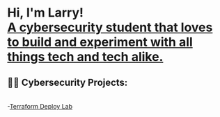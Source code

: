<h1>Hi, I'm Larry! <br/><a href="https://www.linkedin.com/in/larry-harris-a08477211/">A cybersecurity student that loves to build and experiment with all things tech and tech alike.</a></h1>

<h2>👨‍💻 Cybersecurity Projects:</h2>

<br>-<a href="https://github.com/lharr076/AWS-Terraform-Deploy">Terraform Deploy Lab</a></br>
<!-- -Built SIEM sandbox for live cyver attacks on VM using Microsoft Azure
<br>-Vulnerbility Management using Nessus</br> >
<h2>✔My Certifcations</h2>
- <a href="https://coursera.org/share/92632bfc96f641483c8694f60473d3ef">Google IT Support</a>
 <br>-<a href="https://drive.google.com/file/d/1-YRQbWSNVzbtQWR9v6nr_k3NziOxtWxc/view?usp=sharing">AXELOS ITILv4</a></br>
-<a href="https://www.credly.com/badges/e20da740-13c1-4a57-a113-acdb56d28b55?source=linked_in_profile">CompTIA A+</a>


<!--
**joshmadakor1/joshmadakor1** is a ✨ _special_ ✨ repository because its `README.md` (this file) appears on your GitHub profile.

Here are some ideas to get you started:

- 🔭 I’m currently working on ...
- 🌱 I’m currently learning ...
- 👯 I’m looking to collaborate on ...
- 🤔 I’m looking for help with ...
- 💬 Ask me about ...
- 📫 How to reach me: ...
- 😄 Pronouns: ...
- ⚡ Fun fact: ...
-->
